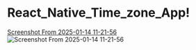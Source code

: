 # React_Native_Time_zone_App!

[Screenshot From 2025-01-14 11-21-56](https://github.com/user-attachments/assets/dacc3f37-7533-43c0-9527-7f96545bb579)
![Screenshot From 2025-01-14 11-21-56](https://github.com/user-attachments/assets/d18b25e6-e817-4d5a-8c0c-f4e1847b91fc)
